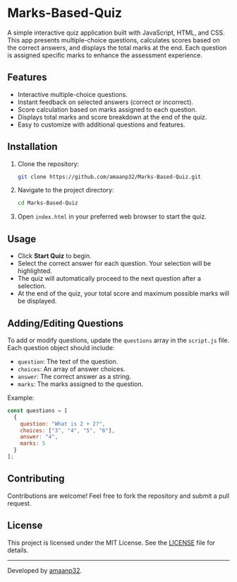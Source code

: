# Marks-Based-Quiz

A simple interactive quiz application built with JavaScript, HTML, and CSS. This app presents multiple-choice questions, calculates scores based on the correct answers, and displays the total marks at the end. Each question is assigned specific marks to enhance the assessment experience.

## Features

- Interactive multiple-choice questions.
- Instant feedback on selected answers (correct or incorrect).
- Score calculation based on marks assigned to each question.
- Displays total marks and score breakdown at the end of the quiz.
- Easy to customize with additional questions and features.

## Installation

1. Clone the repository:
   ```bash
   git clone https://github.com/amaanp32/Marks-Based-Quiz.git
   ```

2. Navigate to the project directory:
   ```bash
   cd Marks-Based-Quiz
   ```

3. Open `index.html` in your preferred web browser to start the quiz.

## Usage

- Click **Start Quiz** to begin.
- Select the correct answer for each question. Your selection will be highlighted.
- The quiz will automatically proceed to the next question after a selection.
- At the end of the quiz, your total score and maximum possible marks will be displayed.

## Adding/Editing Questions

To add or modify questions, update the `questions` array in the `script.js` file. Each question object should include:

- `question`: The text of the question.
- `choices`: An array of answer choices.
- `answer`: The correct answer as a string.
- `marks`: The marks assigned to the question.

Example:
```javascript
const questions = [
  {
    question: "What is 2 + 2?",
    choices: ["3", "4", "5", "6"],
    answer: "4",
    marks: 5
  }
];
```

## Contributing

Contributions are welcome! Feel free to fork the repository and submit a pull request.

## License

This project is licensed under the MIT License. See the [LICENSE](LICENSE) file for details.

---

Developed by [amaanp32](https://github.com/amaanp32).
